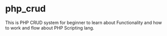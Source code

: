 # php_crud
This is PHP CRUD system for beginner to learn about Functionality and how to work and flow about PHP Scripting lang.
